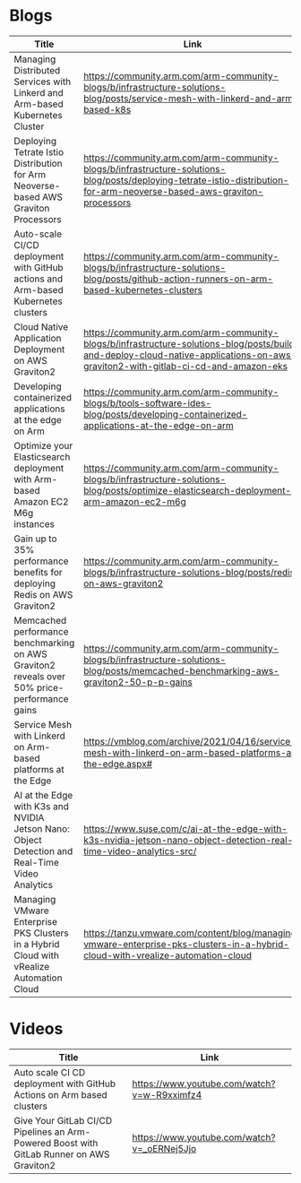 # Blogs
|Title	|Link	|
|---	|---	|
|Managing Distributed Services with Linkerd and Arm-based Kubernetes Cluster	|https://community.arm.com/arm-community-blogs/b/infrastructure-solutions-blog/posts/service-mesh-with-linkerd-and-arm-based-k8s	|
|Deploying Tetrate Istio Distribution for Arm Neoverse-based AWS Graviton Processors	|https://community.arm.com/arm-community-blogs/b/infrastructure-solutions-blog/posts/deploying-tetrate-istio-distribution-for-arm-neoverse-based-aws-graviton-processors	|
|Auto-scale CI/CD deployment with GitHub actions and Arm-based Kubernetes clusters	|https://community.arm.com/arm-community-blogs/b/infrastructure-solutions-blog/posts/github-action-runners-on-arm-based-kubernetes-clusters	|
|Cloud Native Application Deployment on AWS Graviton2	|https://community.arm.com/arm-community-blogs/b/infrastructure-solutions-blog/posts/build-and-deploy-cloud-native-applications-on-aws-graviton2-with-gitlab-ci-cd-and-amazon-eks	|
|Developing containerized applications at the edge on Arm	|https://community.arm.com/arm-community-blogs/b/tools-software-ides-blog/posts/developing-containerized-applications-at-the-edge-on-arm	|
|Optimize your Elasticsearch deployment with Arm-based Amazon EC2 M6g instances	|https://community.arm.com/arm-community-blogs/b/infrastructure-solutions-blog/posts/optimize-elasticsearch-deployment-arm-amazon-ec2-m6g	|
|Gain up to 35% performance benefits for deploying Redis on AWS Graviton2	|https://community.arm.com/arm-community-blogs/b/infrastructure-solutions-blog/posts/redis-on-aws-graviton2	|
|Memcached performance benchmarking on AWS Graviton2 reveals over 50% price-performance gains	|https://community.arm.com/arm-community-blogs/b/infrastructure-solutions-blog/posts/memcached-benchmarking-aws-graviton2-50-p-p-gains	|
|Service Mesh with Linkerd on Arm-based platforms at the Edge	|https://vmblog.com/archive/2021/04/16/service-mesh-with-linkerd-on-arm-based-platforms-at-the-edge.aspx#
|AI at the Edge with K3s and NVIDIA Jetson Nano: Object Detection and Real-Time Video Analytics	|https://www.suse.com/c/ai-at-the-edge-with-k3s-nvidia-jetson-nano-object-detection-real-time-video-analytics-src/
|Managing VMware Enterprise PKS Clusters in a Hybrid Cloud with vRealize Automation Cloud	|https://tanzu.vmware.com/content/blog/managing-vmware-enterprise-pks-clusters-in-a-hybrid-cloud-with-vrealize-automation-cloud

# Videos
|Title	|Link	|
|---	|---	|
|Auto scale CI CD deployment with GitHub Actions on Arm based clusters 	|https://www.youtube.com/watch?v=w-R9xximfz4	|
|Give Your GitLab CI/CD Pipelines an Arm-Powered Boost with GitLab Runner on AWS Graviton2 	|https://www.youtube.com/watch?v=_oERNej5Jjo	|
